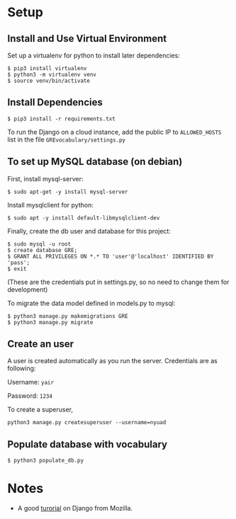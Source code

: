 # Setup
## Install and Use Virtual Environment
Set up a virtualenv for python to install later dependencies:

```
$ pip3 install virtualenv   
$ python3 -m virtualenv venv  
$ source venv/bin/activate
```  

## Install Dependencies
```
$ pip3 install -r requirements.txt
```
To run the Django on a cloud instance, add the public IP to `ALLOWED_HOSTS` list in the file `GREvocabulary/settings.py`

## To set up MySQL database (on debian)
First, install mysql-server:  
```
$ sudo apt-get -y install mysql-server
```  

Install mysqlclient for python:  
```
$ sudo apt -y install default-libmysqlclient-dev  
```

Finally, create the db user and database for this project:
```
$ sudo mysql -u root  
$ create database GRE;    
$ GRANT ALL PRIVILEGES ON *.* TO 'user'@'localhost' IDENTIFIED BY 'pass';  
$ exit
```  
(These are the credentials put in settings.py, so no need to change them for development)  

To migrate the data model defined in models.py to mysql:  
```
$ python3 manage.py makemigrations GRE  
$ python3 manage.py migrate
```

## Create an user
A user is created automatically as you run the server. Credentials are as following:

Username: `yair`

Password: `1234`

To create a superuser,
```
python3 manage.py createsuperuser --username=nyuad
```

## Populate database with vocabulary
```
$ python3 populate_db.py
```

# Notes
- A good [turorial](https://developer.mozilla.org/en-US/docs/Learn/Server-side/Django) on Django from Mozilla.
